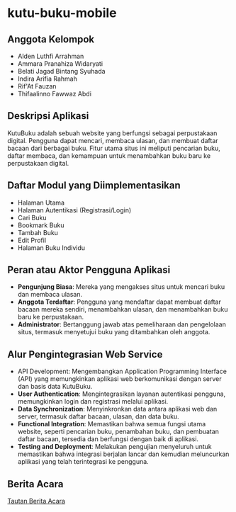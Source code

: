 # kutu-buku-mobile
## Anggota Kelompok
- Alden Luthfi Arrahman
- Ammara Pranahiza Widaryati
- Belati Jagad Bintang Syuhada
- Indira Arifia Rahmah
- Rif'At Fauzan
- Thifaalinno Fawwaz Abdi

## Deskripsi Aplikasi
KutuBuku adalah sebuah website yang berfungsi sebagai perpustakaan digital. Pengguna dapat mencari, membaca ulasan, dan membuat daftar bacaan dari berbagai buku. Fitur utama situs ini meliputi pencarian buku, daftar membaca, dan kemampuan untuk menambahkan buku baru ke perpustakaan digital​.

## Daftar Modul yang Diimplementasikan
- Halaman Utama
- Halaman Autentikasi (Registrasi/Login)
- Cari Buku
- Bookmark Buku
- Tambah Buku
- Edit Profil
- Halaman Buku Individu

## Peran atau Aktor Pengguna Aplikasi
- **Pengunjung Biasa**: Mereka yang mengakses situs untuk mencari buku dan membaca ulasan.
- **Anggota Terdaftar**: Pengguna yang mendaftar dapat membuat daftar bacaan mereka sendiri, menambahkan ulasan, dan menambahkan buku baru ke perpustakaan.
- **Administrator**: Bertanggung jawab atas pemeliharaan dan pengelolaan situs, termasuk menyetujui buku yang ditambahkan oleh anggota.

## Alur Pengintegrasian Web Service
- API Development: Mengembangkan Application Programming Interface (API) yang memungkinkan aplikasi web berkomunikasi dengan server dan basis data KutuBuku.
- **User Authentication**: Mengintegrasikan layanan autentikasi pengguna, memungkinkan login dan registrasi melalui aplikasi.
- **Data Synchronization**: Menyinkronkan data antara aplikasi web dan server, termasuk daftar bacaan, ulasan, dan data buku.
- **Functional Integration**: Memastikan bahwa semua fungsi utama website, seperti pencarian buku, penambahan buku, dan pembuatan daftar bacaan, tersedia dan berfungsi dengan baik di aplikasi.
- **Testing and Deployment**: Melakukan pengujian menyeluruh untuk memastikan bahwa integrasi berjalan lancar dan kemudian meluncurkan aplikasi yang telah terintegrasi ke pengguna.

## Berita Acara
[Tautan Berita Acara](https://docs.google.com/spreadsheets/d/18GQfyYNx_iN4UH1nmWpxSdw4dudi7gPD8o1Cf4D0Gj0/edit?usp=sharing)
